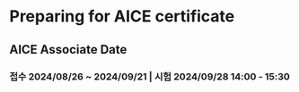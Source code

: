 # Preparing for AICE certificate

## AICE Associate Date

### 접수 2024/08/26 ~ 2024/09/21 | 시험 2024/09/28 14:00 - 15:30
